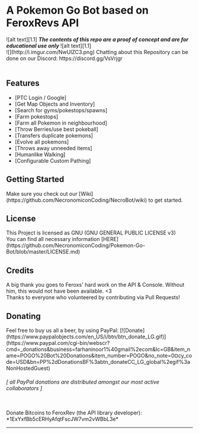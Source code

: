 <!-- define warning icon -->
[1.1]: http://i.imgur.com/M4fJ65n.png (ATTENTION)
[1.2]: http://i.imgur.com/NNcGs1n.png (BTC)
<!-- title -->
<h1>A Pokemon Go Bot based on FeroxRevs API</h1>
<!-- disclaimer -->
![alt text][1.1] <strong><em> The contents of this repo are a proof of concept and are for educational use only </em></strong>![alt text][1.1]<br/>
![](http://i.imgur.com/NwUlZC3.png)
Chatting about this Repository can be done on our Discord: https://discord.gg/VsVrjgr <br/>
<br/>

<h2><a name="features">Features</a></h2>

 - [PTC Login / Google]
 - [Get Map Objects and Inventory]
 - [Search for gyms/pokestops/spawns]
 - [Farm pokestops]
 - [Farm all Pokemon in neighbourhood]
 - [Throw Berries/use best pokeball]
 - [Transfers duplicate pokemons]
 - [Evolve all pokemons]
 - [Throws away unneeded items]
 - [Humanlike Walking]
 - [Configurable Custom Pathing]

<h2><a name="getting-started">Getting Started</a></h2>
Make sure you check out our [Wiki](https://github.com/NecronomiconCoding/NecroBot/wiki) to get started.
<br/>

<h2><a name="license">License</a></h2>
This Project is licensed as GNU (GNU GENERAL PUBLIC LICENSE v3) 
<br/>
You can find all necessary information [HERE](https://github.com/NecronomiconCoding/Pokemon-Go-Bot/blob/master/LICENSE.md)
<br/>

<h2><a name="credits">Credits</a></h2>
A big thank you goes to Feroxs' hard work on the API & Console. Without him, this would not have been available. <3
<br/>
Thanks to everyone who volunteered by contributing via Pull Requests!

<h2><a name="donating">Donating</a></h2>
<a name="paypal">Feel free to buy us all a beer, by using PayPal:</a>
[![Donate](https://www.paypalobjects.com/en_US/i/btn/btn_donate_LG.gif)](https://www.paypal.com/cgi-bin/webscr?cmd=_donations&business=farhaninoor1%40gmail%2ecom&lc=GB&item_name=POGO%20Bot%20Donations&item_number=POGO&no_note=0&currency_code=USD&bn=PP%2dDonationsBF%3abtn_donateCC_LG_global%2egif%3aNonHostedGuest)<br/>

<h6><em>[ all PayPal donations are distributed amongst our most active collaborators ]</em></h6><br/>
<a name="btc">Donate Bitcoins to FeroxRev (the API library developer): *1ExYxfBb5cERHyAfqtFscJW7vm2vWBbL3e*</a><br/>

<hr/>
